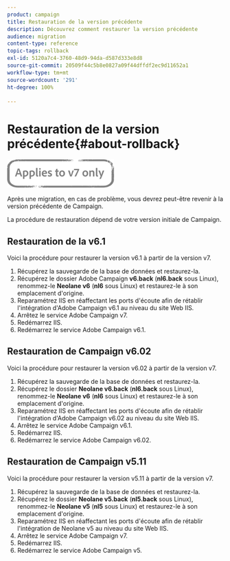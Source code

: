 ```yaml
---
product: campaign
title: Restauration de la version précédente
description: Découvrez comment restaurer la version précédente
audience: migration
content-type: reference
topic-tags: rollback
exl-id: 5120a7c4-3760-48d9-94da-d587d333e8d8
source-git-commit: 20509f44c5b8e0827a09f44dffdf2ec9d11652a1
workflow-type: tm+mt
source-wordcount: '291'
ht-degree: 100%

---
```


# Restauration de la version précédente{#about-rollback}

![](../../assets/v7-only.svg)

Après une migration, en cas de problème, vous devrez peut-être revenir à la version précédente de Campaign.

La procédure de restauration dépend de votre version initiale de Campaign.

## Restauration de la v6.1

Voici la procédure pour restaurer la version v6.1 à partir de la version v7.

1. Récupérez la sauvegarde de la base de données et restaurez-la.
1. Récupérez le dossier Adobe Campaign **v6.back** (**nl6.back** sous Linux), renommez-le **Neolane v6** (**nl6** sous Linux) et restaurez-le à son emplacement d&#39;origine.
1. Reparamétrez IIS en réaffectant les ports d&#39;écoute afin de rétablir l&#39;intégration d&#39;Adobe Campaign v6.1 au niveau du site Web IIS.
1. Arrêtez le service Adobe Campaign v7.
1. Redémarrez IIS.
1. Redémarrez le service Adobe Campaign v6.1.

## Restauration de Campaign v6.02

Voici la procédure pour restaurer la version v6.02 à partir de la version v7.

1. Récupérez la sauvegarde de la base de données et restaurez-la.
1. Récupérez le dossier **Neolane v6.back** (**nl6.back** sous Linux), renommez-le **Neolane v6** (**nl6** sous Linux) et restaurez-le à son emplacement d&#39;origine.
1. Reparamétrez IIS en réaffectant les ports d&#39;écoute afin de rétablir l&#39;intégration d&#39;Adobe Campaign v6.02 au niveau du site Web IIS.
1. Arrêtez le service Adobe Campaign v6.1.
1. Redémarrez IIS.
1. Redémarrez le service Adobe Campaign v6.02.

## Restauration de Campaign v5.11

Voici la procédure pour restaurer la version v5.11 à partir de la version v7.

1. Récupérez la sauvegarde de la base de données et restaurez-la.
1. Récupérez le dossier **Neolane v5.back** (**nl5.back** sous Linux), renommez-le **Neolane v5** (**nl5** sous Linux) et restaurez-le à son emplacement d&#39;origine.
1. Reparamétrez IIS en réaffectant les ports d&#39;écoute afin de rétablir l&#39;intégration de Neolane v5 au niveau du site Web IIS.
1. Arrêtez le service Adobe Campaign v7.
1. Redémarrez IIS.
1. Redémarrez le service Adobe Campaign v5.

